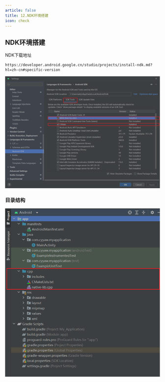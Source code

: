 ```yaml
---
article: false
title: 12.NDK环境搭建
icon: check
---
```


## NDK环境搭建


NDK下载地址
```text
https://developer.android.google.cn/studio/projects/install-ndk.md?hl=zh-cn#specific-version
```
![img.png](./img/01img.png)
### 目录结构 
![02mg.png](./img/02mg.png)



